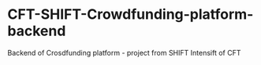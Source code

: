 # CFT-SHIFT-Crowdfunding-platform-backend
Backend of Crosdfunding platform - project from SHIFT Intensift of CFT
